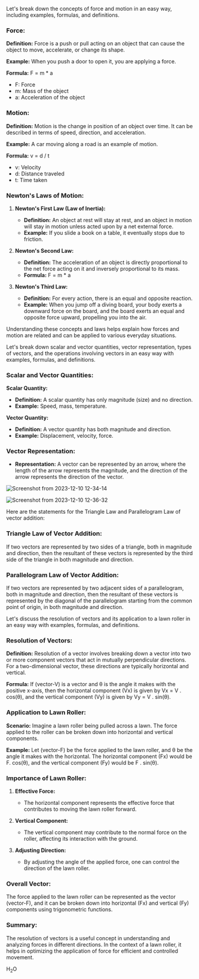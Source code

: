 Let's break down the concepts of force and motion in an easy way, including examples, formulas, and definitions.

### Force:
**Definition:** Force is a push or pull acting on an object that can cause the object to move, accelerate, or change its shape.

**Example:** When you push a door to open it, you are applying a force.

**Formula:** F = m * a

-  F: Force
-  m: Mass of the object
-  a: Acceleration of the object

### Motion:
**Definition:** Motion is the change in position of an object over time. It can be described in terms of speed, direction, and acceleration.

**Example:** A car moving along a road is an example of motion.

**Formula:**  v = d / t

- v: Velocity
- d: Distance traveled
- t: Time taken

### Newton's Laws of Motion:
1. **Newton's First Law (Law of Inertia):**
   - **Definition:** An object at rest will stay at rest, and an object in motion will stay in motion unless acted upon by a net external force.
   - **Example:** If you slide a book on a table, it eventually stops due to friction.

2. **Newton's Second Law:**
   - **Definition:** The acceleration of an object is directly proportional to the net force acting on it and inversely proportional to its mass.
   - **Formula:**  F = m * a

3. **Newton's Third Law:**
   - **Definition:** For every action, there is an equal and opposite reaction.
   - **Example:** When you jump off a diving board, your body exerts a downward force on the board, and the board exerts an equal and opposite force upward, propelling you into the air.

Understanding these concepts and laws helps explain how forces and motion are related and can be applied to various everyday situations.


Let's break down scalar and vector quantities, vector representation, types of vectors, and the operations involving vectors in an easy way with examples, formulas, and definitions.

### Scalar and Vector Quantities:

**Scalar Quantity:**
- **Definition:** A scalar quantity has only magnitude (size) and no direction.
- **Example:** Speed, mass, temperature.

**Vector Quantity:**
- **Definition:** A vector quantity has both magnitude and direction.
- **Example:** Displacement, velocity, force.

### Vector Representation:

- **Representation:** A vector can be represented by an arrow, where the length of the arrow represents the magnitude, and the direction of the arrow represents the direction of the vector.

![Screenshot from 2023-12-10 12-34-14](https://github.com/brijesh-py/fgp/assets/134686367/61d295d6-f226-4b6f-a84b-1bc320ae77e3)

![Screenshot from 2023-12-10 12-36-32](https://github.com/brijesh-py/fgp/assets/134686367/a3509c21-6b76-4279-9199-74e869d6e209)

Here are the statements for the Triangle Law and Parallelogram Law of vector addition:

### Triangle Law of Vector Addition:
If two vectors are represented by two sides of a triangle, both in magnitude and direction, then the resultant of these vectors is represented by the third side of the triangle in both magnitude and direction.

### Parallelogram Law of Vector Addition:
If two vectors are represented by two adjacent sides of a parallelogram, both in magnitude and direction, then the resultant of these vectors is represented by the diagonal of the parallelogram starting from the common point of origin, in both magnitude and direction.


Let's discuss the resolution of vectors and its application to a lawn roller in an easy way with examples, formulas, and definitions.

### Resolution of Vectors:

**Definition:** Resolution of a vector involves breaking down a vector into two or more component vectors that act in mutually perpendicular directions. For a two-dimensional vector, these directions are typically horizontal and vertical.

**Formula:** If (vector-V) is a vector and θ is the angle it makes with the positive x-axis, then the horizontal component (Vx) is given by Vx = V . cos(θ), and the vertical component (Vy) is given by Vy = V . sin(θ).

### Application to Lawn Roller:

**Scenario:**
Imagine a lawn roller being pulled across a lawn. The force applied to the roller can be broken down into horizontal and vertical components.

**Example:**
Let (vector-F) be the force applied to the lawn roller, and θ be the angle it makes with the horizontal. The horizontal component (Fx) would be F. cos(θ), and the vertical component (Fy) would be F . sin(θ).

### Importance of Lawn Roller:

1. **Effective Force:**
   - The horizontal component represents the effective force that contributes to moving the lawn roller forward.

2. **Vertical Component:**
   - The vertical component may contribute to the normal force on the roller, affecting its interaction with the ground.

3. **Adjusting Direction:**
   - By adjusting the angle of the applied force, one can control the direction of the lawn roller.

### Overall Vector:  
The force applied to the lawn roller can be represented as the vector \(vector-F), and it can be broken down into horizontal (Fx) and vertical (Fy) components using trigonometric functions.

### Summary:
The resolution of vectors is a useful concept in understanding and analyzing forces in different directions. In the context of a lawn roller, it helps in optimizing the application of force for efficient and controlled movement.


H<sub>2</sub>O
